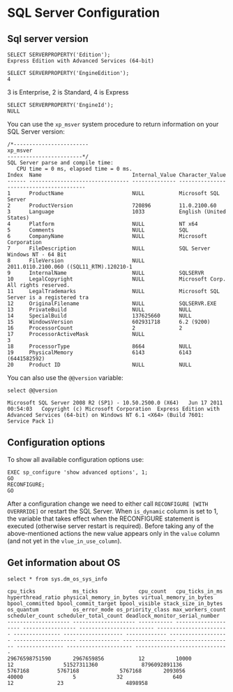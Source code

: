 
SQL Server Configuration
========================

Sql server version
------------------

    SELECT SERVERPROPERTY('Edition');
    Express Edition with Advanced Services (64-bit)

    SELECT SERVERPROPERTY('EngineEdition');
    4

3 is Enterprise, 2 is Standard, 4 is Express

    SELECT SERVERPROPERTY('EngineId');
    NULL

You can use the `xp_msver` system procedure to return information on your SQL Server version:

    /*------------------------
    xp_msver
    ------------------------*/
    SQL Server parse and compile time:
       CPU time = 0 ms, elapsed time = 0 ms.
    Index  Name                             Internal_Value Character_Value
    ------ -------------------------------- -------------- ----------------------------------------
    1      ProductName                      NULL           Microsoft SQL Server
    2      ProductVersion                   720896         11.0.2100.60
    3      Language                         1033           English (United States)
    4      Platform                         NULL           NT x64
    5      Comments                         NULL           SQL
    6      CompanyName                      NULL           Microsoft Corporation
    7      FileDescription                  NULL           SQL Server Windows NT - 64 Bit
    8      FileVersion                      NULL           2011.0110.2100.060 ((SQL11_RTM).120210-1
    9      InternalName                     NULL           SQLSERVR
    10     LegalCopyright                   NULL           Microsoft Corp. All rights reserved.
    11     LegalTrademarks                  NULL           Microsoft SQL Server is a registered tra
    12     OriginalFilename                 NULL           SQLSERVR.EXE
    13     PrivateBuild                     NULL           NULL
    14     SpecialBuild                     137625660      NULL
    15     WindowsVersion                   602931718      6.2 (9200)
    16     ProcessorCount                   2              2
    17     ProcessorActiveMask              NULL                          3
    18     ProcessorType                    8664           NULL
    19     PhysicalMemory                   6143           6143 (6441582592)
    20     Product ID                       NULL           NULL

You can also use the `@@version` variable:

    select @@version

    Microsoft SQL Server 2008 R2 (SP1) - 10.50.2500.0 (X64)   Jun 17 2011 00:54:03   Copyright (c) Microsoft Corporation  Express Edition with Advanced Services (64-bit) on Windows NT 6.1 <X64> (Build 7601: Service Pack 1)

Configuration options
---------------------

To show all available configuration options use:

    EXEC sp_configure 'show advanced options', 1;
    GO
    RECONFIGURE;
    GO

After a configuration change we need to either call `RECONFIGURE [WITH OVERRRIDE]` or restart the SQL Server. When `is_dynamic` column is set to 1, the variable that takes effect when the RECONFIGURE statement is executed (otherwise server restart is required). Before taking any of the above-mentioned actions the new value appears only in the `value` column (and not yet in the `vlue_in_use_column`).

Get information about OS
------------------------

    select * from sys.dm_os_sys_info

    cpu_ticks            ms_ticks             cpu_count   cpu_ticks_in_ms      hyperthread_ratio physical_memory_in_bytes virtual_memory_in_bytes bpool_committed bpool_commit_target bpool_visible stack_size_in_bytes os_quantum           os_error_mode os_priority_class max_workers_count scheduler_count scheduler_total_count deadlock_monitor_serial_number
    -------------------- -------------------- ----------- -------------------- ----------------- ------------------------ ----------------------- --------------- ------------------- ------------- ------------------- -------------------- ------------- ----------------- ----------------- --------------- --------------------- ------------------------------
    29676598751590       2967659856           12          10000                12                51527311360              8796092891136           5767168         5767168             5767168       2093056             40000                5             32                640               12              23                    4898958

